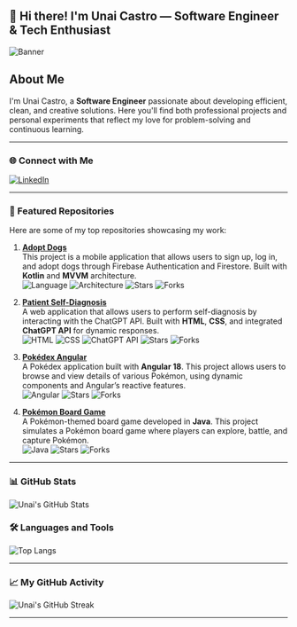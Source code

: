 ## 👋 Hi there! I'm Unai Castro — Software Engineer & Tech Enthusiast

![Banner](https://via.placeholder.com/800x200.png?text=Unai+Castro) <!-- Sustituye este enlace con el de tu banner personalizado -->

## About Me
I'm Unai Castro, a **Software Engineer** passionate about developing efficient, clean, and creative solutions. Here you'll find both professional projects and personal experiments that reflect my love for problem-solving and continuous learning.

---

### 🌐 Connect with Me
[![LinkedIn](https://img.shields.io/badge/LinkedIn-0A66C2?style=for-the-badge&logo=linkedin&logoColor=white)](www.linkedin.com/in/unai-castro-3458132a6)

---

### 📂 Featured Repositories
Here are some of my top repositories showcasing my work:

1. [**Adopt Dogs**](https://github.com/UnaiCastro/LogInSignUpFirebaseCompose)  
   This project is a mobile application that allows users to sign up, log in, and adopt dogs through Firebase Authentication and Firestore. Built with **Kotlin** and **MVVM** architecture.  
   ![Language](https://img.shields.io/badge/Kotlin-%230095D5.svg?style=for-the-badge&logo=kotlin&logoColor=white) ![Architecture](https://img.shields.io/badge/MVVM-%23FF4081.svg?style=for-the-badge) ![Stars](https://img.shields.io/github/stars/UnaiCastro/LogInSignUpFirebaseCompose?style=social) ![Forks](https://img.shields.io/github/forks/UnaiCastro/LogInSignUpFirebaseCompose?style=social)


2. [**Patient Self-Diagnosis**](https://github.com/UnaiCastro/AutodiagnosticoPacientes)  
   A web application that allows users to perform self-diagnosis by interacting with the ChatGPT API. Built with **HTML**, **CSS**, and integrated **ChatGPT API** for dynamic responses.  
   ![HTML](https://img.shields.io/badge/HTML-%23E34F26.svg?style=for-the-badge&logo=html5&logoColor=white) ![CSS](https://img.shields.io/badge/CSS-%231572B6.svg?style=for-the-badge&logo=css3&logoColor=white) ![ChatGPT API](https://img.shields.io/badge/ChatGPT_API-%2300A86B.svg?style=for-the-badge) ![Stars](https://img.shields.io/github/stars/UnaiCastro/AutodiagnosticoPacientes?style=social) ![Forks](https://img.shields.io/github/forks/UnaiCastro/AutodiagnosticoPacientes?style=social)


3. [**Pokédex Angular**](https://github.com/UnaiCastro/PokemonAngular)  
   A Pokédex application built with **Angular 18**. This project allows users to browse and view details of various Pokémon, using dynamic components and Angular’s reactive features.  
   ![Angular](https://img.shields.io/badge/Angular-18-DD0031?style=for-the-badge&logo=angular&logoColor=white) ![Stars](https://img.shields.io/github/stars/UnaiCastro/PokemonAngular?style=social) ![Forks](https://img.shields.io/github/forks/UnaiCastro/PokemonAngular?style=social)


4. [**Pokémon Board Game**](https://github.com/UnaiCastro/UniversidadPokemonVasco)  
   A Pokémon-themed board game developed in **Java**. This project simulates a Pokémon board game where players can explore, battle, and capture Pokémon.  
   ![Java](https://img.shields.io/badge/Java-%23ED8B00.svg?style=for-the-badge&logo=java&logoColor=white) ![Stars](https://img.shields.io/github/stars/UnaiCastro/UniversidadPokemonVasco?style=social) ![Forks](https://img.shields.io/github/forks/UnaiCastro/UniversidadPokemonVasco?style=social)


---

### 📊 GitHub Stats

![Unai's GitHub Stats](https://github-readme-stats.vercel.app/api?username=UnaiCastro&show_icons=true&theme=radical)

### 🛠️ Languages and Tools

![Top Langs](https://github-readme-stats.vercel.app/api/top-langs/?username=UnaiCastro&layout=compact&theme=radical)

---

### 📈 My GitHub Activity

![Unai's GitHub Streak](https://github-readme-streak-stats.herokuapp.com/?user=UnaiCastro&theme=radical)

---

